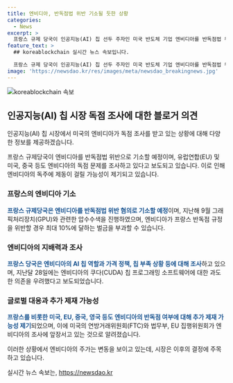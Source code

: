 ```yaml
---
title: 엔비디아, 반독점법 위반 기소될 듯한 상황
categories:
  - News
excerpt: >
  프랑스 규제 당국이 인공지능(AI) 칩 선두 주자인 미국 반도체 기업 엔비디아를 반독점법 위반으로 기소할 예정임. 이에 미국, EU, 중국 등도 엔비디아 독점 문제를 조사 중이며, 해당 기업은 최대 10%의 벌금을 부담해야 함. 엔비디아의 AI 칩 역할과 가격 정책, GPU에 대한 과도한 의존 등 조사해온 프랑스 당국은 미국의 FTC와 함께 엔비디아 조사에 앞장서고 있음. 이에 엔비디아의 주가는 하락 중이며, 추가 제재 가능성이 제기되고 있음.
feature_text: >
  ## koreablockchain 실시간 뉴스 속보입니다.

  프랑스 규제 당국이 인공지능(AI) 칩 선두 주자인 미국 반도체 기업 엔비디아를 반독점법 위반으로 기소할 예정임. 이에 미국, EU, 중국 등도 엔비디아 독점 문제를 조사 중이며, 해당 기업은 최대 10%의 벌금을 부담해야 함. 엔비디아의 AI 칩 역할과 가격 정책, GPU에 대한 과도한 의존 등 조사해온 프랑스 당국은 미국의 FTC와 함께 엔비디아 조사에 앞장서고 있음. 이에 엔비디아의 주가는 하락 중이며, 추가 제재 가능성이 제기되고 있음.
image: 'https://newsdao.kr/res/images/meta/newsdao_breakingnews.jpg'
---
```


<p><img src="https://newsdao.kr/res/images/meta/newsdao_breakingnews.jpg" alt="koreablockchain 속보" /></p>

<h2 data-ke-size="size26">인공지능(AI) 칩 시장 독점 조사에 대한 블로거 의견</h2>

<p>인공지능(AI) 칩 시장에서 미국의 엔비디아가 독점 조사를 받고 있는 상황에 대해 다양한 정보를 제공하겠습니다.</p>

<p data-ke-size="size16">프랑스 규제당국이 엔비디아를 반독점법 위반으로 기소할 예정이며, 유럽연합(EU) 및 미국, 중국 등도 엔비디아의 독점 문제를 조사하고 있다고 보도되고 있습니다. 이로 인해 엔비디아의 독주에 제동이 걸릴 가능성이 제기되고 있습니다.</p>

<h3 data-ke-size="size24">프랑스의 엔비디아 기소</h3>

<p><b><span style="color: #1a5490;">프랑스 규제당국은 엔비디아를 반독점법 위반 혐의로 기소할 예정</span></b>이며, 지난해 9월 그래픽처리장치(GPU)와 관련한 압수수색을 진행하였으며, 엔비디아가 프랑스 반독점 규정을 위반할 경우 최대 10%에 달하는 벌금을 부과할 수 있습니다.</p>

<h3 data-ke-size="size24">엔비디아의 지배력과 조사</h3>

<p><b><span style="color: #1a5490;">프랑스 당국은 엔비디아의 AI 칩 역할과 가격 정책, 칩 부족 상황 등에 대해 조사</span></b>하고 있으며, 지난달 28일에는 엔비디아의 쿠다(CUDA) 칩 프로그래밍 소프트웨어에 대한 과도한 의존을 우려했다고 보도되었습니다.</p>

<h3 data-ke-size="size24">글로벌 대응과 추가 제재 가능성</h3>

<p><b><span style="color: #1a5490;">프랑스를 비롯한 미국, EU, 중국, 영국 등도 엔비디아의 반독점 여부에 대해 추가 제재 가능성 제기</span></b>되었으며, 이에 미국의 연방거래위원회(FTC)와 법무부, EU 집행위원회가 엔비디아의 조사에 앞장서고 있는 것으로 알려졌습니다.</p>

<p>이러한 상황에서 엔비디아의 주가는 변동을 보이고 있는데, 시장은 이후의 결정에 주목하고 있습니다.</p>
실시간 뉴스 속보는, <a href="https://newsdao.kr" rel="dofollow">https://newsdao.kr</a>


